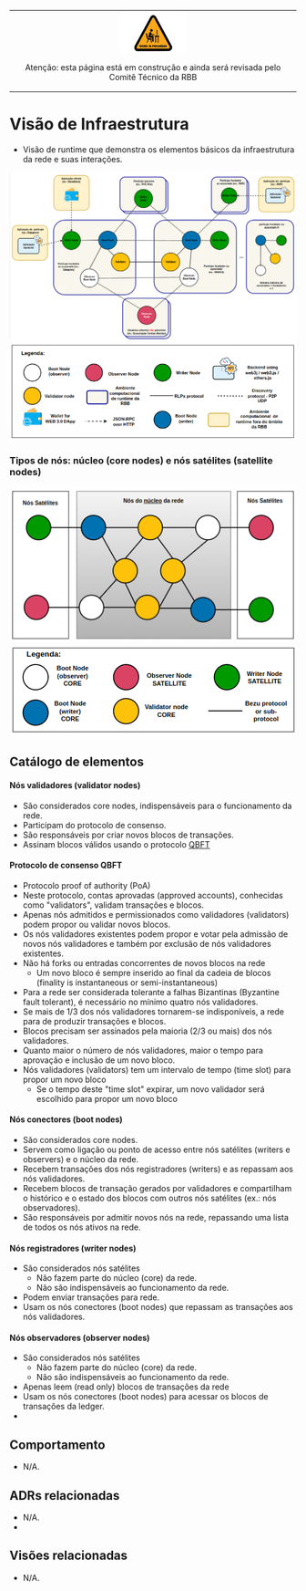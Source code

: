 <table style="text-align: center">
<tr>
  <td style="text-align: center">
    <img src="../imagens/work-in-progress-icon.png" alt="wip" align="center" style="height: 75px; width:115px;"/>
    <p>Atenção: esta página está em construção e ainda será revisada pelo Comitê Técnico da RBB</p>
  </td>
</tr>
</table>

# Visão de Infraestrutura
- Visão de runtime que demonstra os elementos básicos da infraestrutura da rede e suas interações.

![Infra básica da rede](../imagens/infra-rbb-visao-geral.png)
![Legenda infra básica](../imagens/legenda-infra-basica.png)


### Tipos de nós: núcleo (core nodes) e nós satélites (satellite nodes)

![Topologia por tipo de nó](../imagens/core-satellite.png)
![Legenda topologia tipo nó](../imagens/legenda-core-satellite.png)

## Catálogo de elementos

#### Nós validadores (validator nodes)
- São considerados core nodes, indispensáveis para o funcionamento da rede.
- Participam do protocolo de consenso.
- São responsáveis por criar novos blocos de transações.
- Assinam blocos válidos usando o protocolo [QBFT](https://besu.hyperledger.org/stable/private-networks/concepts/poa)

#### Protocolo de consenso QBFT
- Protocolo proof of authority (PoA)
- Neste protocolo, contas aprovadas (approved accounts), conhecidas como "validators", validam transações e blocos.
- Apenas nós admitidos e permissionados como validadores (validators) podem propor ou validar novos blocos.
- Os nós validadores existentes podem propor e votar pela admissão de novos nós validadores e também por exclusão de nós validadores existentes.
- Não há forks ou entradas concorrentes de novos blocos na rede
  - Um novo bloco é sempre inserido ao final da cadeia de blocos (finality is instantaneous or semi-instantaneous)
- Para a rede ser considerada tolerante a falhas Bizantinas (Byzantine fault tolerant), é necessário no mínimo quatro nós validadores.  
- Se mais de 1/3 dos nós validadores tornarem-se indisponíveis, a rede para de produzir transações e blocos.
- Blocos precisam ser assinados pela maioria (2/3 ou mais) dos nós validadores.
- Quanto maior o número de nós validadores, maior o tempo para aprovação e inclusão de um novo bloco.
- Nós validadores (validators) tem um intervalo de tempo (time slot) para propor um novo bloco
  - Se o tempo deste "time slot" expirar, um novo validador será escolhido para propor um novo bloco

#### Nós conectores (boot nodes)
- São considerados core nodes.
- Servem como ligação ou ponto de acesso entre nós satélites (writers e observers) e o núcleo da rede.
- Recebem transações dos nós registradores (writers) e as repassam aos nós validadores.
- Recebem blocos de transação gerados por validadores e compartilham o histórico e o estado dos blocos com outros nós satélites (ex.: nós observadores).
- São responsáveis por admitir novos nós na rede, repassando uma lista de todos os nós ativos na rede.

#### Nós registradores (writer nodes)
- São considerados nós satélites
    - Não fazem parte do núcleo (core) da rede.
    - Não são indispensáveis ao funcionamento da rede.
- Podem enviar transações para rede.
- Usam os nós conectores (boot nodes) que repassam as transações aos nós validadores.

#### Nós observadores (observer nodes)
- São considerados nós satélites
  - Não fazem parte do núcleo (core) da rede.
  - Não são indispensáveis ao funcionamento da rede.
- Apenas leem (read only) blocos de transações da rede
- Usam os nós conectores (boot nodes) para acessar os blocos de transações da ledger.
- 
## Comportamento
- N/A.

## ADRs relacionadas
- N/A.
- 
## Visões relacionadas
- N/A.